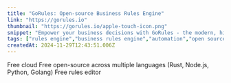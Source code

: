```yaml
---
title: "GoRules: Open-source Business Rules Engine"
link: "https://gorules.io"
thumbnail: "https://gorules.io/apple-touch-icon.png"
snippet: "Empower your business decisions with GoRules - the modern, high-performance Business Rules Management System built for both business users and developers."
tags: ["rules engine","business rules engine","automation","open source"]
createdAt: 2024-11-29T12:43:51.006Z
---
```

Free cloud
Free open-source across multiple languages (Rust, Node.js, Python, Golang)
Free rules editor
